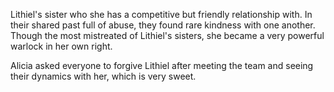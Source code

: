 Lithiel's sister who she has a competitive but friendly relationship with. In their shared past full of abuse, they found rare kindness with one another. Though the most mistreated of Lithiel's sisters, she became a very powerful warlock in her own right.

Alicia asked everyone to forgive Lithiel after meeting the team and seeing their dynamics with her, which is very sweet.